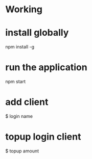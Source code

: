 # Working

# install globally
npm install -g

# run the application
npm start

# add client 
$ login name

# topup login client
$ topup amount